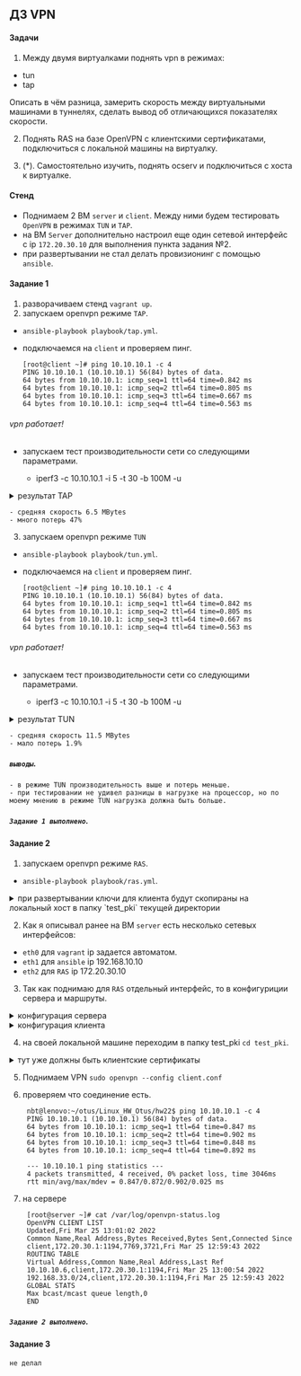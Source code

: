 ## ДЗ VPN
#### Задачи
1. Между двумя виртуалками поднять vpn в режимах:
- tun
- tap

Описать в чём разница, замерить скорость между виртуальными машинами в
туннелях, сделать вывод об отличающихся показателях скорости.

2. Поднять RAS на базе OpenVPN с клиентскими сертификатами,
подключиться с локальной машины на виртуалку. 

3. (*). Самостоятельно изучить, поднять ocserv и подключиться с хоста к
виртуалке.

#### Стенд 
- Поднимаем 2 ВМ `server` и `client`. Между ними будем тестировать `OpenVPN` в режимах `TUN` и `TAP`.
- на ВМ `Server` дополнительно настроил еще один сетевой интерфейс с ip `172.20.30.10` для выполнения пункта задания №2.
- при развертывании не стал делать провизионинг с помощью `ansible`.

#### Задание 1

1. разворачиваем стенд `vagrant up`.
2. запускаем openvpn режиме `TAP`.
- `ansible-playbook playbook/tap.yml`.
- подключаемся на `client` и проверяем пинг.

      [root@client ~]# ping 10.10.10.1 -c 4
      PING 10.10.10.1 (10.10.10.1) 56(84) bytes of data.
      64 bytes from 10.10.10.1: icmp_seq=1 ttl=64 time=0.842 ms
      64 bytes from 10.10.10.1: icmp_seq=2 ttl=64 time=0.805 ms
      64 bytes from 10.10.10.1: icmp_seq=3 ttl=64 time=0.667 ms
      64 bytes from 10.10.10.1: icmp_seq=4 ttl=64 time=0.563 ms
######   vpn работает!
- запускаем тест производительности сети со следующими параметрами.
    
    - iperf3 -c 10.10.10.1 -i 5 -t 30 -b 100M -u

<details>
  <summary>результат TAP</summary>
  
      [root@server ~]# iperf3 -s
      -----------------------------------------------------------
      Server listening on 5201
      -----------------------------------------------------------
      Accepted connection from 10.10.10.2, port 40164
      [  5] local 10.10.10.1 port 5201 connected to 10.10.10.2 port 42584
      [ ID] Interval           Transfer     Bandwidth       Jitter    Lost/Total Datagrams
      [  5]   0.00-1.00   sec  5.57 MBytes  46.7 Mbits/sec  0.045 ms  3483/7799 (45%)  
      [  5]   1.00-2.00   sec  6.45 MBytes  54.1 Mbits/sec  0.066 ms  4231/9230 (46%)  
      [  5]   2.00-3.00   sec  6.42 MBytes  53.8 Mbits/sec  0.053 ms  4247/9220 (46%)  
      [  5]   3.00-4.00   sec  6.06 MBytes  50.9 Mbits/sec  0.037 ms  4581/9281 (49%)  
      [  5]   4.00-5.00   sec  6.30 MBytes  52.8 Mbits/sec  0.137 ms  4353/9236 (47%)  
      [  5]   5.00-6.00   sec  6.40 MBytes  53.7 Mbits/sec  0.058 ms  4289/9252 (46%)  
      [  5]   6.00-7.00   sec  6.34 MBytes  53.2 Mbits/sec  0.057 ms  4365/9280 (47%)  
      [  5]   7.00-8.00   sec  6.32 MBytes  53.0 Mbits/sec  0.082 ms  4307/9205 (47%)  
      [  5]   8.00-9.00   sec  6.35 MBytes  53.2 Mbits/sec  0.069 ms  4317/9235 (47%)  
      [  5]   9.00-10.00  sec  6.51 MBytes  54.6 Mbits/sec  0.050 ms  4232/9277 (46%)  
      [  5]  10.00-11.00  sec  5.81 MBytes  48.7 Mbits/sec  0.075 ms  4668/9170 (51%)  
      [  5]  11.00-12.00  sec  6.46 MBytes  54.2 Mbits/sec  0.064 ms  4251/9256 (46%)  
      [  5]  12.00-13.00  sec  6.28 MBytes  52.7 Mbits/sec  0.056 ms  4366/9233 (47%)  
      [  5]  13.00-14.00  sec  6.43 MBytes  54.0 Mbits/sec  0.049 ms  4252/9237 (46%)  
      [  5]  14.00-15.00  sec  6.45 MBytes  54.1 Mbits/sec  0.055 ms  4243/9238 (46%)  
      [  5]  15.00-16.00  sec  6.40 MBytes  53.7 Mbits/sec  0.049 ms  4244/9206 (46%)  
      [  5]  16.00-17.00  sec  6.33 MBytes  53.1 Mbits/sec  0.050 ms  4267/9175 (47%)  
      [  5]  17.00-18.00  sec  6.48 MBytes  54.3 Mbits/sec  0.049 ms  4318/9338 (46%)  
      [  5]  18.00-19.00  sec  6.31 MBytes  53.0 Mbits/sec  0.054 ms  4339/9232 (47%)  
      [  5]  19.00-20.00  sec  6.43 MBytes  53.9 Mbits/sec  0.047 ms  4280/9263 (46%)  
      [  5]  20.00-21.00  sec  6.36 MBytes  53.4 Mbits/sec  0.051 ms  4348/9278 (47%)  
      [  5]  21.00-22.00  sec  6.36 MBytes  53.4 Mbits/sec  0.048 ms  4233/9164 (46%)  
      [  5]  22.00-23.00  sec  6.45 MBytes  54.1 Mbits/sec  0.058 ms  4332/9329 (46%)  
      [  5]  23.00-24.00  sec  6.35 MBytes  53.2 Mbits/sec  0.048 ms  4248/9166 (46%)  
      [  5]  24.00-25.00  sec  6.41 MBytes  53.7 Mbits/sec  0.045 ms  4271/9235 (46%)  
      [  5]  25.00-26.00  sec  6.37 MBytes  53.4 Mbits/sec  0.056 ms  4374/9309 (47%)  
      [  5]  26.00-27.00  sec  6.32 MBytes  53.0 Mbits/sec  0.056 ms  4264/9161 (47%)  
      [  5]  27.00-28.00  sec  6.44 MBytes  54.0 Mbits/sec  0.063 ms  4246/9235 (46%)  
      [  5]  28.00-29.00  sec  6.22 MBytes  52.2 Mbits/sec  0.108 ms  4508/9329 (48%)  
      [  5]  29.00-30.00  sec  5.99 MBytes  50.2 Mbits/sec  0.253 ms  4466/9105 (49%)  
      [  5]  30.00-30.07  sec   252 KBytes  29.0 Mbits/sec  0.009 ms  40/231 (17%)  
      - - - - - - - - - - - - - - - - - - - - - - - - -
      [ ID] Interval           Transfer     Bandwidth       Jitter    Lost/Total Datagrams
      [  5]   0.00-30.07  sec  0.00 Bytes  0.00 bits/sec  0.009 ms  128963/275905 (47%) 
</details>

    - средняя скорость 6.5 MBytes
    - много потерь 47%


3. запускаем openvpn режиме `TUN`
- `ansible-playbook playbook/tun.yml`.
- подключаемся на `client` и проверяем пинг.

      [root@client ~]# ping 10.10.10.1 -c 4
      PING 10.10.10.1 (10.10.10.1) 56(84) bytes of data.
      64 bytes from 10.10.10.1: icmp_seq=1 ttl=64 time=0.842 ms
      64 bytes from 10.10.10.1: icmp_seq=2 ttl=64 time=0.805 ms
      64 bytes from 10.10.10.1: icmp_seq=3 ttl=64 time=0.667 ms
      64 bytes from 10.10.10.1: icmp_seq=4 ttl=64 time=0.563 ms
######   vpn работает!
- запускаем тест производительности сети со следующими параметрами.
    
    - iperf3 -c 10.10.10.1 -i 5 -t 30 -b 100M -u

<details>
  <summary>результат TUN</summary>

      [root@server ~]# iperf3 -s
      -----------------------------------------------------------
      Server listening on 5201
      -----------------------------------------------------------
      Accepted connection from 10.10.10.2, port 40166
      [  5] local 10.10.10.1 port 5201 connected to 10.10.10.2 port 36679
      [ ID] Interval           Transfer     Bandwidth       Jitter    Lost/Total Datagrams
      [  5]   0.00-1.00   sec  10.7 MBytes  89.6 Mbits/sec  0.065 ms  52/8530 (0.61%)  
      [  5]   1.00-2.00   sec  11.8 MBytes  98.7 Mbits/sec  0.054 ms  104/9442 (1.1%)  
      [  5]   2.00-3.00   sec  11.8 MBytes  98.7 Mbits/sec  0.035 ms  89/9427 (0.94%)  
      [  5]   3.00-4.00   sec  12.0 MBytes   100 Mbits/sec  0.052 ms  0/9500 (0%)  
      [  5]   4.00-5.00   sec  11.9 MBytes   100 Mbits/sec  0.075 ms  1/9479 (0.011%)  
      [  5]   5.00-6.00   sec  11.8 MBytes  99.0 Mbits/sec  0.053 ms  28/9400 (0.3%)  
      [  5]   6.00-7.00   sec  11.9 MBytes   100 Mbits/sec  0.049 ms  2/9480 (0.021%)  
      [  5]   7.00-8.00   sec  11.8 MBytes  98.7 Mbits/sec  0.052 ms  113/9448 (1.2%)  
      [  5]   8.00-9.00   sec  11.4 MBytes  96.0 Mbits/sec  0.648 ms  183/9268 (2%)  
      [  5]   9.00-10.00  sec  11.7 MBytes  98.6 Mbits/sec  0.054 ms  237/9563 (2.5%)  
      [  5]  10.00-11.00  sec  11.8 MBytes  99.3 Mbits/sec  0.144 ms  196/9594 (2%)  
      [  5]  11.00-12.00  sec  11.6 MBytes  97.3 Mbits/sec  0.054 ms  178/9386 (1.9%)  
      [  5]  12.00-13.00  sec  12.0 MBytes   101 Mbits/sec  0.053 ms  13/9525 (0.14%)  
      [  5]  13.00-14.00  sec  12.0 MBytes   100 Mbits/sec  0.056 ms  29/9519 (0.3%)  
      [  5]  14.00-15.00  sec  11.7 MBytes  97.8 Mbits/sec  0.056 ms  133/9384 (1.4%)  
      [  5]  15.00-16.00  sec  11.8 MBytes  99.2 Mbits/sec  0.043 ms  192/9580 (2%)  
      [  5]  16.00-17.00  sec  11.2 MBytes  93.8 Mbits/sec  0.114 ms  494/9376 (5.3%)  
      [  5]  17.00-18.00  sec  11.7 MBytes  98.5 Mbits/sec  0.052 ms  69/9385 (0.74%)  
      [  5]  18.00-19.00  sec  11.3 MBytes  94.8 Mbits/sec  0.097 ms  582/9553 (6.1%)  
      [  5]  19.00-20.00  sec  11.6 MBytes  96.9 Mbits/sec  0.098 ms  276/9454 (2.9%)  
      [  5]  20.00-21.00  sec  11.8 MBytes  99.5 Mbits/sec  0.055 ms  73/9479 (0.77%)  
      [  5]  21.00-22.00  sec  11.0 MBytes  91.9 Mbits/sec  0.092 ms  768/9467 (8.1%)  
      [  5]  22.00-23.00  sec  11.5 MBytes  95.8 Mbits/sec  0.636 ms  222/9316 (2.4%)  
      [  5]  23.00-24.00  sec  11.8 MBytes  99.5 Mbits/sec  0.043 ms  154/9539 (1.6%)  
      [  5]  24.00-25.00  sec  11.9 MBytes  99.7 Mbits/sec  0.068 ms  62/9498 (0.65%)  
      [  5]  25.00-26.00  sec  11.7 MBytes  98.5 Mbits/sec  0.055 ms  86/9405 (0.91%)  
      [  5]  26.00-27.00  sec  11.2 MBytes  93.9 Mbits/sec  0.009 ms  687/9575 (7.2%)  
      [  5]  27.00-28.00  sec  11.5 MBytes  96.7 Mbits/sec  0.073 ms  267/9420 (2.8%)  
      [  5]  28.00-29.00  sec  11.9 MBytes  99.6 Mbits/sec  0.061 ms  53/9475 (0.56%)  
      [  5]  29.00-30.00  sec  11.8 MBytes  98.9 Mbits/sec  0.059 ms  155/9514 (1.6%)  
      [  5]  30.00-30.05  sec  50.3 KBytes  8.00 Mbits/sec  0.027 ms  0/39 (0%)  
      - - - - - - - - - - - - - - - - - - - - - - - - -
      [ ID] Interval           Transfer     Bandwidth       Jitter    Lost/Total Datagrams
      [  5]   0.00-30.05  sec  0.00 Bytes  0.00 bits/sec  0.027 ms  5498/283020 (1.9%) 
</details>  

    - средняя скорость 11.5 MBytes
    - мало потерь 1.9%
##### `выводы`.

    - в режиме TUN производительность выше и потерь меньше. 
    - при тестировании не удивел разницы в нагрузке на процессор, но по моему мнению в режиме TUN нагрузка должна быть больше.
##### `Задание 1 выполнено`.
#### Задание 2

1. запускаем openvpn режиме `RAS`.
- `ansible-playbook playbook/ras.yml`.
    
<details>
  <summary>при развертывании ключи для клиента будут скопираны на локальный хост в папку `test_pki` текущей директории</summary>

      nbt@lenovo:~/otus/hw22$ ll
      total 44
      drwxrwxr-x  8 nbt nbt 4096 мар 25 11:46 ./
      drwxrwxr-x 30 nbt nbt 4096 мар 24 15:24 ../
      -rw-rw-r--  1 nbt nbt  150 мар 22 09:53 ansible.cfg
      drwxrwxr-x  2 nbt nbt 4096 мар 22 09:52 files/
      drwxrwxr-x  2 nbt nbt 4096 мар 11 14:29 inventories/
      drwxrwxr-x  2 nbt nbt 4096 мар 24 17:48 playbooks/
      drwxrwxr-x  5 nbt nbt 4096 мар 24 13:51 roles/
      -rwxrwxr-x  1 nbt nbt  137 мар 22 10:27 ssh_key_clear.sh*
      drwxrwxr-x  2 nbt nbt 4096 мар 25 11:46 test_pki/
      drwxrwxr-x  5 nbt nbt 4096 мар 22 10:04 .vagrant/
      -rw-rw-r--  1 nbt nbt  713 мар 24 16:40 Vagrantfile
</details>  

2. Как я описывал ранее на ВМ `server` есть несколько сетевых интерфейсов:

- `eth0` для `vagrant` ip задается автоматом.
- `eth1` для `ansible` ip 192.168.10.10
- `eth2` для `RAS` ip 172.20.30.10
3.  Так как поднимаю для `RAS` отдельный интерфейс, то в конфигуриции сервера и маршруты.

<details>
  <summary>конфигурация сервера</summary>

      port 1207
      proto udp
      dev tun
      ca /etc/openvpn/pki/ca.crt
      cert /etc/openvpn/pki/issued/server.crt
      key /etc/openvpn/pki/private/server.key
      dh /etc/openvpn/pki/dh.pem
      server 10.10.10.0 255.255.255.0
      #route 172.20.30.0 255.255.255.0
      #push "route 172.20.30.0 255.255.255.0"
      ifconfig-pool-persist ipp.txt
      client-to-client
      client-config-dir /etc/openvpn/client
      keepalive 10 120
      comp-lzo
      persist-key
      persist-tun
      status /var/log/openvpn-status.log
      log /var/log/openvpn.log
      verb 3
</details>  

<details>
  <summary>конфигурация клиента</summary>

      dev tun
      proto udp
      remote 172.20.30.10 1207
      client
      resolv-retry infinite
      ca ./ca.crt
      cert ./client.crt
      key ./client.key
      route 172.20.30.0 255.255.255.0
      persist-key
      persist-tun
      comp-lzo
      verb 3
      remote-cert-tls server
</details>  

4. на своей локальной машине переходим в папку test_pki `cd test_pki`.
<details>
  <summary>тут уже должны быть клиентские сертификаты</summary>

      nbt@lenovo:~/otus/hw22/test_pki$ ll
      total 28
      drwxrwxr-x 2 nbt nbt 4096 мар 25 11:46 ./
      drwxrwxr-x 8 nbt nbt 4096 мар 25 11:46 ../
      -rw-rw-r-- 1 nbt nbt 1151 мар 25 11:46 ca.crt
      -rw-rw-r-- 1 nbt nbt  215 мар 24 17:25 client.conf
      -rw-rw-r-- 1 nbt nbt 4410 мар 25 11:46 client.crt
      -rw-rw-r-- 1 nbt nbt 1704 мар 25 11:46 client.key
</details>

5. Поднимаем VPN `sudo openvpn --config client.conf`
6. проверяем что соединение есть.

        nbt@lenovo:~/otus/Linux_HW_Otus/hw22$ ping 10.10.10.1 -c 4
        PING 10.10.10.1 (10.10.10.1) 56(84) bytes of data.
        64 bytes from 10.10.10.1: icmp_seq=1 ttl=64 time=0.847 ms
        64 bytes from 10.10.10.1: icmp_seq=2 ttl=64 time=0.902 ms
        64 bytes from 10.10.10.1: icmp_seq=3 ttl=64 time=0.848 ms
        64 bytes from 10.10.10.1: icmp_seq=4 ttl=64 time=0.892 ms

        --- 10.10.10.1 ping statistics ---
        4 packets transmitted, 4 received, 0% packet loss, time 3046ms
        rtt min/avg/max/mdev = 0.847/0.872/0.902/0.025 ms

7. на сервере

        [root@server ~]# cat /var/log/openvpn-status.log 
        OpenVPN CLIENT LIST
        Updated,Fri Mar 25 13:01:02 2022
        Common Name,Real Address,Bytes Received,Bytes Sent,Connected Since
        client,172.20.30.1:1194,7769,3721,Fri Mar 25 12:59:43 2022
        ROUTING TABLE
        Virtual Address,Common Name,Real Address,Last Ref
        10.10.10.6,client,172.20.30.1:1194,Fri Mar 25 13:00:54 2022
        192.168.33.0/24,client,172.20.30.1:1194,Fri Mar 25 12:59:43 2022
        GLOBAL STATS
        Max bcast/mcast queue length,0
        END

##### `Задание 2 выполнено`.
#### Задание 3
`не делал`